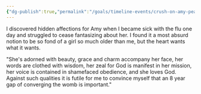 ```yaml
---
{"dg-publish":true,"permalink":"/goals/timeline-events/crush-on-amy-peavey/","tags":["timeline","crush"]}
---
```



I discovered hidden affections for Amy when I became sick with the flu one day and struggled to cease fantasizing about her. I found it a most absurd notion to be so fond of a girl so much older than me, but the heart wants what it wants.  

"She's adorned with beauty, grace and charm accompany her face, her words are clothed with wisdom, her zeal for God is manifest in her mission, her voice is contained in shamefaced obedience, and she loves God. Against such qualities it is futile for me to convince myself that an 8 year gap of converging the womb is important."